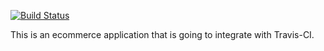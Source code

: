 [![Build Status](https://travis-ci.org/joegotflow83/travis-ci-ecommerce.png)](https://travis-ci.org/joegotflow83/travis-ci-ecommerce)

This is an ecommerce application that is going to integrate with Travis-CI.
